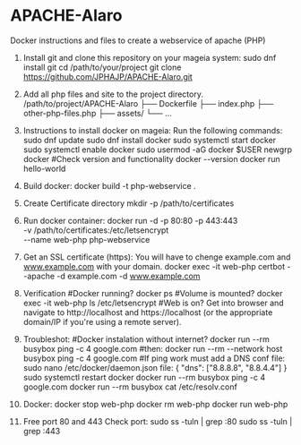 # APACHE-Alaro
Docker instructions and files to create a webservice of apache (PHP)

1. Install git and clone this repository on your mageia system:
    sudo dnf install git
    cd /path/to/your/project
    git clone https://github.com/JPHAJP/APACHE-Alaro.git

2. Add all php files and site to the project directory.
    /path/to/project/APACHE-Alaro
    ├── Dockerfile
    ├── index.php
    ├── other-php-files.php
    ├── assets/
    └── ...

3. Instructions to install docker on mageia:
Run the following commands:
    sudo dnf update
    sudo dnf install docker
    sudo systemctl start docker
    sudo systemctl enable docker
    sudo usermod -aG docker $USER
    newgrp docker
    #Check version and functionality
    docker --version
    docker run hello-world

4. Build docker:
    docker build -t php-webservice .

5. Create Certificate directory
    mkdir -p /path/to/certificates

6. Run docker container:
    docker run -d -p 80:80 -p 443:443 \
        -v /path/to/certificates:/etc/letsencrypt \
        --name web-php php-webservice

7. Get an SSL certificate (https):
You will have to chenge example.com and www.example.com with your domain.
    docker exec -it web-php certbot --apache -d example.com -d www.example.com

8. Verification
    #Docker running?
        docker ps
    #Volume is mounted?
        docker exec -it web-php ls /etc/letsencrypt
    #Web is on?
    Get into browser and navigate to http://localhost and https://localhost (or the appropriate domain/IP if you're using a remote server).

9. Troubleshot:
    #Docker instalation without internet?
    docker run --rm busybox ping -c 4 google.com
    #then:
    docker run --rm --network host busybox ping -c 4 google.com
    #If ping work must add a DNS conf file:
        sudo nano /etc/docker/daemon.json
        file:
            {
                "dns": ["8.8.8.8", "8.8.4.4"]
            }
        sudo systemctl restart docker
        docker run --rm busybox ping -c 4 google.com
        docker run --rm busybox cat /etc/resolv.conf

10. Docker:
    docker stop web-php
    docker rm web-php
    docker run web-php

11. Free port 80 and 443
    Check port:
        sudo ss -tuln | grep :80
        sudo ss -tuln | grep :443

